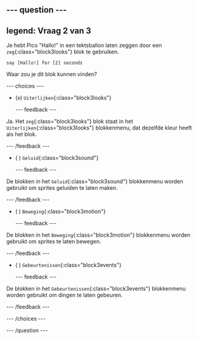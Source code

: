 
--- question ---
---
legend: Vraag 2 van 3
---

Je hebt Pico "Hallo!" in een tektsballon laten zeggen door een `zeg`{:class="block3looks"} blok te gebruiken.

```blocks3
say [Hallo!] for [2] seconds
```

Waar zou je dit blok kunnen vinden?

--- choices ---

- (x) `Uiterlijken`{:class="block3looks"}

  --- feedback ---

Ja. Het `zeg`{:class="block3looks"} blok staat in het `Uiterlijken`{:class="block3looks"} blokkenmenu, dat dezelfde kleur heeft als het blok.

  --- /feedback ---

- ( ) `Geluid`{:class="block3sound"}

  --- feedback ---

De blokken in het `Geluid`{:class="block3sound"} blokkenmenu worden gebruikt om sprites geluiden te laten maken.

  --- /feedback ---

- ( ) `Beweging`{:class="block3motion"}

  --- feedback ---

De blokken in het `Beweging`{:class="block3motion"} blokkenmenu worden gebruikt om sprites te laten bewegen.

  --- /feedback ---

- ( ) `Gebeurtenissen`{:class="block3events"}

  --- feedback ---

De blokken in het `Gebeurtenissen`{:class="block3events"} blokkenmenu worden gebruikt om dingen te laten gebeuren.

  --- /feedback ---

--- /choices ---

--- /question ---
